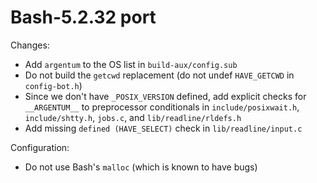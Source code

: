 # Bash-5.2.32 port

Changes:

* Add `argentum` to the OS list in `build-aux/config.sub`
* Do not build the `getcwd` replacement (do not undef `HAVE_GETCWD` in
  `config-bot.h`)
* Since we don't have `_POSIX_VERSION` defined, add explicit checks for
  `__ARGENTUM__` to preprocessor conditionals in `include/posixwait.h`,
  `include/shtty.h`, `jobs.c`, and `lib/readline/rldefs.h`
* Add missing `defined (HAVE_SELECT)` check in `lib/readline/input.c`

Configuration:
* Do not use Bash's `malloc` (which is known to have bugs)

